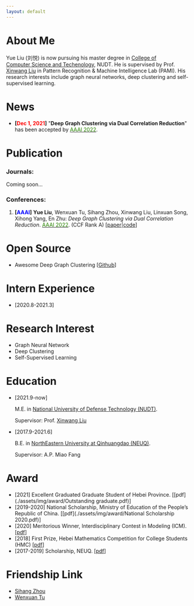 ```yaml
---
layout: default
---
```


# About Me

Yue Liu (刘悦) is now pursuing his master degree in <a href="https://www.nudt.edu.cn/xysz/jsjxy/index.htm">College of Computer Science and Techenology</a>, NUDT. He is supervised by Prof. <a href="https://xinwangliu.github.io/">Xinwang Liu</a> in Pattern Recognition & Machine Intelligence Lab (PAMI). His research interests include graph neural networks, deep clustering and self-supervised learning.

# News

- **[<font color="#FF0000">Dec 1, 2021</font>]** "**Deep Graph Clustering via Dual Correlation Reduction**" has been accepted by [<font color="#2818200">AAAI 2022</font>](https://aaai.org/Conferences/AAAI-22/).

 



# Publication

### Journals: 

Coming soon...



### Conferences: 

1. **[<font color="#0000FF">AAAI</font>]** **Yue Liu**, Wenxuan Tu, Sihang Zhou, Xinwang Liu, Linxuan Song, Xihong Yang, En Zhu: *Deep Graph Clustering via Dual Correlation Reduction*. [<font color="#2818200">AAAI 2022</font>](https://aaai.org/Conferences/AAAI-22/). (CCF Rank A) \[[paper](https://yueliu1999.github.io/)|[code](https://yueliu1999.github.io/)]







# Open Source

- Awesome Deep Graph Clustering \[[Github](https://github.com/yueliu1999/Awesome-Deep-Graph-Clustering)]







# Intern Experience

- [2020.8-2021.3]





# Research Interest

- Graph Neural Network
- Deep Clustering 
- Self-Supervised Learning







# Education

- [2021.9-now] 

  M.E. in <a href="https://english.nudt.edu.cn/">National University of Defense Technology (NUDT)</a>. 

  Supervisor: Prof. [Xinwang Liu](https://xinwangliu.github.io/)

- [2017.9-2021.6] 

  B.E. in <a href="https://www.neuq.edu.cn/">NorthEastern University at Qinhuangdao (NEUQ)</a>. 

  Supervisor: A.P. Miao Fang





# Award

- [2021] Excellent Graduated Graduate Student of Hebei Province. \[[pdf](./assets/img/award/Outstanding graduate.pdf)]
- [2019-2020] National Scholarship, Ministry of Education of the People’s Republic of China. \[[pdf](./assets/img/award/National Scholarship 2020.pdf)]
- [2020] Meritorious Winner, Interdisciplinary Contest in Modeling (ICM). \[[pdf](./assets/img/award/ICM.pdf)]
- [2018] First Prize, Hebei Mathematics Competition for College Students (HMC) \[[pdf](./assets/img/award/HMC.pdf)]
- [2017-2019] Scholarship, NEUQ. \[[pdf](./assets/img/award/Scholarship.pdf)]





# Friendship Link

- [Sihang Zhou](https://sihangzhou.github.io/)
- [Wenxuan Tu](https://wxtu.github.io/)



